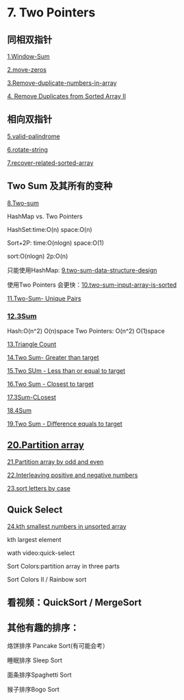
# 7. Two Pointers

## 同相双指针

[1.Window-Sum](https://github.com/xliu117/Leetcode/tree/master/step-by-step%20training/7.%20Two%20Pointers/LintCode%20604.%20Window%20Sum)

[2.move-zeros](https://github.com/xliu117/Leetcode/tree/master/step-by-step%20training/7.%20Two%20Pointers/LeetCode%20283.%20Move%20Zeroes)

[3.Remove-duplicate-numbers-in-array](https://github.com/xliu117/Leetcode/tree/master/step-by-step%20training/7.%20Two%20Pointers/LintCode%20521%20Remove%20Duplicate%20Numbers%20in%20Array)


[4. Remove Duplicates from Sorted Array II](https://github.com/xliu117/Leetcode/tree/master/step-by-step%20training/7.%20Two%20Pointers/LeetCode%2080.%20Remove%20Duplicates%20from%20Sorted%20Array%20II)

## 相向双指针

[5.valid-palindrome](https://github.com/xliu117/Leetcode/tree/master/step-by-step%20training/7.%20Two%20Pointers/LeetCode%20125.%20Valid%20Palindrome)

[6.rotate-string](https://github.com/xliu117/Leetcode/tree/master/step-by-step%20training/7.%20Two%20Pointers/LintCode%208.%20Rotate%20String)

[7.recover-related-sorted-array](https://github.com/xliu117/Leetcode/tree/master/step-by-step%20training/7.%20Two%20Pointers/LintCode%2039.%20Recover%20Rotated%20Sorted%20Array)

## Two Sum 及其所有的变种
[8.Two-sum](https://github.com/xliu117/Leetcode/tree/master/step-by-step%20training/7.%20Two%20Pointers/LeetCode%201.%20Two%20Sum)

HashMap vs. Two Pointers

HashSet:time:O(n) space:O(n)

Sort+2P: time:O(nlogn)  space:O(1)

sort:O(nlogn)
2p:O(n)

只能使用HashMap: [9.two-sum-data-structure-design](https://github.com/xliu117/Leetcode/tree/master/step-by-step%20training/7.%20Two%20Pointers/LeetCode%2080.%20Remove%20Duplicates%20from%20Sorted%20Array%20II)

使用Two Pointers 会更快：[10.two-sum-input-array-is-sorted](https://github.com/xliu117/Leetcode/tree/master/step-by-step%20training/7.%20Two%20Pointers/LeetCode%20167.%20Two%20Sum%20II%20-%20Input%20array%20is%20sorted)

[11.Two-Sum- Unique Pairs](https://github.com/xliu117/Leetcode/tree/master/step-by-step%20training/7.%20Two%20Pointers/LintCode%20587%20Two%20Sum%20-%20Unique%20pairs)

### [12.3Sum](https://github.com/xliu117/Leetcode/tree/master/step-by-step%20training/7.%20Two%20Pointers/LeetCode%2015.%203Sum) 

Hash:O(n^2) O(n)space
Two Pointers: O(n^2) O(1)space


[13.Triangle Count](https://github.com/xliu117/Leetcode/tree/master/step-by-step%20training/7.%20Two%20Pointers/LeetCode%20611.%20Valid%20Triangle%20Number)


[14.Two Sum- Greater than target](https://github.com/xliu117/Leetcode/tree/master/step-by-step%20training/7.%20Two%20Pointers/LintCode%20443.%20Two%20Sum%20-%20Greater%20than%20target)

[15.Two SUm - Less than or equal to target](https://github.com/xliu117/Leetcode/tree/master/step-by-step%20training/7.%20Two%20Pointers/LintCode%20609%20Two%20Sum%20-%20Less%20than%20or%20equal%20to%20target)

[16.Two Sum - Closest to target](https://github.com/xliu117/Leetcode/tree/master/step-by-step%20training/7.%20Two%20Pointers/LintCode%20533.%20Two%20Sum%20-%20Closest%20to%20target)

[17.3Sum-CLosest](https://github.com/xliu117/Leetcode/tree/master/step-by-step%20training/7.%20Two%20Pointers/LintCode%2059.%203Sum%20Closest)

[18.4Sum](https://github.com/xliu117/Leetcode/tree/master/step-by-step%20training/7.%20Two%20Pointers/LeetCode%2018.%204Sum)

[19.Two Sum - Difference equals to target](https://github.com/xliu117/Leetcode/blob/master/step-by-step%20training/7.%20Two%20Pointers/LIntCode%20610%20Two%20Sum%20-%20Difference%20equals%20to%20target/solution.java)

## [20.Partition array](https://github.com/xliu117/Leetcode/tree/master/step-by-step%20training/7.%20Two%20Pointers/LintCode%2031.%20Partition%20Array)

[21.Partition array by odd and even](https://github.com/xliu117/Leetcode/tree/master/step-by-step%20training/7.%20Two%20Pointers/LintCode%20373.%20Partition%20Array%20by%20Odd%20and%20Even)

[22.Interleaving positive and negative numbers](https://github.com/xliu117/Leetcode/tree/master/step-by-step%20training/7.%20Two%20Pointers/LintCode%20144.%20Interleaving%20Positive%20and%20Negative%20Numbers)

[23.sort letters by case](https://github.com/xliu117/Leetcode/tree/master/step-by-step%20training/7.%20Two%20Pointers/LintCode%2049.%20Sort%20Letters%20by%20Case)

## Quick Select

[24.kth smallest numbers in unsorted array](https://github.com/xliu117/Leetcode/tree/master/step-by-step%20training/7.%20Two%20Pointers/LintCode%20461%20Kth%20Smallest%20Numbers%20in%20Unsorted%20Array)

kth largest element

wath video:quick-select


Sort Colors:partition array in three parts

Sort Colors II / Rainbow sort

## 看视频：QuickSort / MergeSort

## 其他有趣的排序：

烙饼排序 Pancake Sort(有可能会考）

睡眠排序 Sleep Sort

面条排序Spaghetti Sort

猴子排序Bogo Sort

